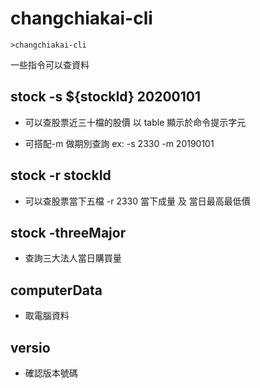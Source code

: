 # changchiakai-cli

```
>changchiakai-cli
```

一些指令可以查資料

## stock -s ${stockId} 20200101

- 可以查股票近三十檔的股價 以 table 顯示於命令提示字元

- 可搭配-m 做期別查詢 ex: -s 2330 -m 20190101

## stock -r stockId

- 可以查股票當下五檔 -r 2330 當下成量 及 當日最高最低價

## stock -threeMajor

- 查詢三大法人當日購買量

## computerData

- 取電腦資料

## versio

- 確認版本號碼
